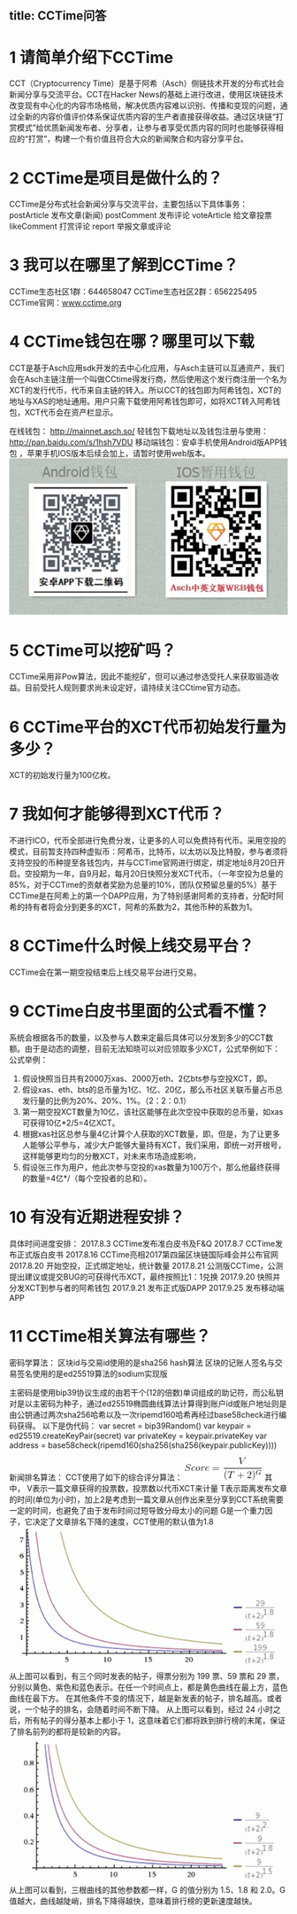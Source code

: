 title: CCTime问答
---

# 1 请简单介绍下CCTime

CCT（Cryptocurrency Time）是基于阿希（Asch）侧链技术开发的分布式社会新闻分享与交流平台。CCT在Hacker News的基础上进行改进，使用区块链技术改变现有中心化的内容市场格局，解决优质内容难以识别、传播和变现的问题，通过全新的内容价值评价体系保证优质内容的生产者直接获得收益。通过区块链“打赏模式”给优质新闻发布者、分享者，让参与者享受优质内容的同时也能够获得相应的“打赏”，构建一个有价值且符合大众的新闻聚合和内容分享平台。

# 2 CCTime是项目是做什么的？

CCTime是分布式社会新闻分享与交流平台，主要包括以下具体事务：
postArticle 发布文章(新闻)
postComment 发布评论
voteArticle 给文章投票
likeComment 打赏评论
report 举报文章或评论

# 3 我可以在哪里了解到CCTime？

CCTime生态社区1群：644658047
CCTime生态社区2群：656225495
CCTime官网：www.cctime.org

# 4 CCTime钱包在哪？哪里可以下载

CCT是基于Asch应用sdk开发的去中心化应用，与Asch主链可以互通资产，我们会在Asch主链注册一个叫做CCtime得发行商，然后使用这个发行商注册一个名为XCT的发行代币，代币来自主链的转入。所以CCT的钱包即为阿希钱包，XCT的地址与XAS的地址通用。用户只需下载使用阿希钱包即可，如将XCT转入阿希钱包，XCT代币会在资产栏显示。

在线钱包：
http://mainnet.asch.so/
轻钱包下载地址以及钱包注册与使用：
http://pan.baidu.com/s/1hsh7VDU
移动端钱包：安卓手机使用Android版APP钱包 ，苹果手机IOS版本后续会加上，请暂时使用web版本。
![wallet](./assets/wallet.png)

# 5 CCTime可以挖矿吗？

CCTime采用非Pow算法，因此不能挖矿，但可以通过参选受托人来获取锻造收益。目前受托人规则要求尚未设定好，请持续关注CCtime官方动态。

# 6 CCTime平台的XCT代币初始发行量为多少？

XCT的初始发行量为100亿枚。

# 7 我如何才能够得到XCT代币？

不进行ICO，代币全部进行免费分发，让更多的人可以免费持有代币。采用空投的模式，目前暂支持四种虚拟币：阿希币，比特币，以太坊以及比特股，参与者须将支持空投的币种提至各钱包内，并与CCTime官网进行绑定，绑定地址8月20日开启。空投期为一年，自9月起，每月20日快照分发XCT代币。（一年空投为总量的85%，对于CCTime的贡献者奖励为总量的10%，团队仅预留总量的5%）基于CCTime是在阿希上的第一个DAPP应用，为了特别感谢阿希的支持者，分配时阿希的持有者将会分到更多的XCT，阿希的系数为2，其他币种的系数为1。

# 8 CCTime什么时候上线交易平台？

CCTime会在第一期空投结束后上线交易平台进行交易。

# 9 CCTime白皮书里面的公式看不懂？

系统会根据各币的数量，以及参与人数来定最后具体可以分发到多少的CCT数额。由于是动态的调整，目前无法知晓可以对应领取多少XCT，公式举例如下：
公式举例：
1. 假设快照当日共有2000万xas、2000万eth、2亿bts参与空投XCT，即。
2. 假设xas、eth、bts的总币量为1亿、1亿、20亿，那么币社区关联币量占币总发行量的比例为20%、20%、1%。（2：2：0.1）
3. 第一期空投XCT数量为10亿，该社区能够在此次空投中获取的总币量，如xas可获得10亿*2/5=4亿XCT。
4. 根据xas社区总参与量4亿计算个人获取的XCT数量，即。但是，为了让更多人能够公平参与，减少大户能够大量持有XCT，我们采用，即统一对开根号，这样能够更均匀的分散XCT，对未来市场造成影响，
5. 假设张三作为用户，他此次参与空投的xas数量为100万个，那么他最终获得的数量=4亿*/（每个空投者的总和）。

# 10 有没有近期进程安排？
具体时间进度安排：
2017.8.3 CCTime发布准白皮书及F&Q
2017.8.7 CCTime发布正式版白皮书
2017.8.16 CCTime亮相2017第四届区块链国际峰会并公布官网
2017.8.20 开始空投，正式绑定地址，统计数量
2017.8.21 公测版CCTime，公测提出建议或提交BUG的可获得代币XCT，最终按照比1：1兑换
2017.9.20 快照并分发XCT到参与者的阿希钱包
2017.9.21 发布正式版DAPP
2017.9.25 发布移动端APP

# 11 CCTime相关算法有哪些？

密码学算法：
区块id与交易id使用的是sha256 hash算法
区块的记账人签名与交易签名使用的是ed25519算法的sodium实现版

主密码是使用bip39协议生成的由若干个(12的倍数)单词组成的助记符，而公私钥对是以主密码为种子，通过ed25519椭圆曲线算法计算得到账户id或账户地址则是由公钥通过两次sha256哈希以及一次ripemd160哈希再经过base58check进行编码获得。
以下是伪代码：
var secret = bip39Random()
var keypair = ed25519.createKeyPair(secret)
var privateKey = keypair.privateKey
var address =
base58check(ripemd160(sha256(sha256(keypair.publicKey))))

新闻排名算法：
CCT使用了如下的综合评分算法：
![score](./assets/score.png)
其中，
V表示一篇文章获得的投票数，投票数以代币XCT来计量
T表示距离发布文章的时间(单位为小时)，加上2是考虑到一篇文章从创作出来至分享到CCT系统需要一定的时间，也避免了由于发布时间过短导致分母太小的问题
G是一个重力因子，它决定了文章排名下降的速度，CCT使用的默认值为1.8
![chart](./assets/chart.png)
从上图可以看到，有三个同时发表的帖子，得票分别为 199 票、59 票和 29 票，分别以黄色、紫色和蓝色表示。在任一个时间点上，都是黄色曲线在最上方，蓝色曲线在最下方。
在其他条件不变的情况下，越是新发表的帖子，排名越高。或者说，一个帖子的排名，会随着时间不断下降。
从上图可以看到，经过 24 小时之后，所有帖子的得分基本上都小于 1，这意味着它们都将跌到排行榜的末尾，保证了排名前列的都将是较新的内容。
![chart2](./assets/chart2.png)
从上图可以看到，三根曲线的其他参数都一样，G 的值分别为 1.5、1.8 和 2.0。G 值越大，曲线越陡峭，排名下降得越快，意味着排行榜的更新速度越快。

